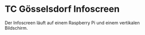 # TC Gösselsdorf Infoscreen
Der Infoscreen läuft auf einem Raspberry Pi und einem vertikalen Bildschirm.